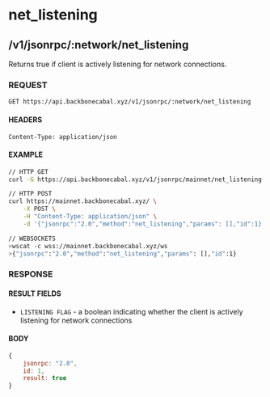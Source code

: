 # net_listening

## /v1/jsonrpc/:network/net_listening

Returns true if client is actively listening for network connections.

### REQUEST

`GET https://api.backbonecabal.xyz/v1/jsonrpc/:network/net_listening`

#### HEADERS

`Content-Type: application/json`

#### EXAMPLE

```bash
// HTTP GET
curl -G https://api.backbonecabal.xyz/v1/jsonrpc/mainnet/net_listening

// HTTP POST
curl https://mainnet.backbonecabal.xyz/ \
    -X POST \
    -H "Content-Type: application/json" \
    -d '{"jsonrpc":"2.0","method":"net_listening","params": [],"id":1}'

// WEBSOCKETS
>wscat -c wss://mainnet.backbonecabal.xyz/ws
>{"jsonrpc":"2.0","method":"net_listening","params": [],"id":1}
```

### RESPONSE

#### RESULT FIELDS

- `LISTENING FLAG` - a boolean indicating whether the client is actively listening for network
  connections

#### BODY

```js
{
    jsonrpc: "2.0",
    id: 1,
    result: true
}
```
